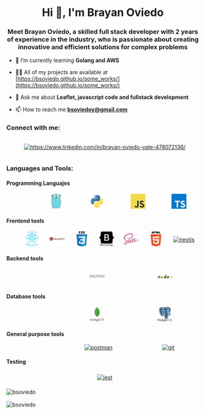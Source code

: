 <h1 align="center">Hi 👋, I'm Brayan Oviedo</h1>
<h3 align="center">Meet Brayan Oviedo, a skilled full stack developer with 2 years of experience in the industry, who is passionate about creating innovative and efficient solutions for complex problems</h3>

- 🌱 I’m currently learning **Golang and AWS**

- 👨‍💻 All of my projects are available at [https://bsoviedo.github.io/some_works/](https://bsoviedo.github.io/some_works/)

- 💬 Ask me about **Leaflet, javascript code and fullstack development**

- 📫 How to reach me **bsoviedoy@gmail.com**

<h3 align="left">Connect with me:</h3>
<div class="tools-container" style="
        display:flex;
        align-items:center;
        justify-content: space-around;
        margin: 2% 0% 0% 2%
    ">
<p align="left">
<a href="https://linkedin.com/in/https://www.linkedin.com/in/brayan-oviedo-yate-478072136/" target="blank"><img align="center" src="https://raw.githubusercontent.com/rahuldkjain/github-profile-readme-generator/master/src/images/icons/Social/linked-in-alt.svg" alt="https://www.linkedin.com/in/brayan-oviedo-yate-478072136/" height="30" width="40" /></a>
</div>
</p>

<h3 align="left">Languages and Tools:</h3>
<h4> Programming Languajes</h4>
<div class="tools-container" style="
        display:flex;
        align-items:center;
        justify-content: space-around;
        margin: 2% 0% 0% 2%
    ">
<br>
<a href="https://golang.org" target="_blank" rel="noreferrer"> <img src="https://raw.githubusercontent.com/devicons/devicon/master/icons/go/go-original.svg" alt="go" width="40" height="40"/> </a>
<a href="https://www.python.org" target="_blank" rel="noreferrer"> <img src="https://raw.githubusercontent.com/devicons/devicon/master/icons/python/python-original.svg" alt="python" width="40" height="40"/> </a>
<a href="https://developer.mozilla.org/en-US/docs/Web/JavaScript" target="_blank" rel="noreferrer"> <img src="https://raw.githubusercontent.com/devicons/devicon/master/icons/javascript/javascript-original.svg" alt="javascript" width="40" height="40"/> </a>
<a href="https://www.typescriptlang.org/" target="_blank" rel="noreferrer"> <img src="https://raw.githubusercontent.com/devicons/devicon/master/icons/typescript/typescript-original.svg" alt="typescript" width="40" height="40"/> </a>

</div>

<h4> Frontend tools</h4>
<div class="tools-container" style="
        display:flex;
        align-items:center;
        justify-content: space-around;
        margin: 2% 0% 0% 2%
    ">
<br>
<a href="https://reactjs.org/" target="_blank" rel="noreferrer"> <img src="https://raw.githubusercontent.com/devicons/devicon/master/icons/react/react-original-wordmark.svg" alt="react" width="40" height="40"/> </a>
<a href="https://angular.io" target="_blank" rel="noreferrer"> <img src="https://raw.githubusercontent.com/devicons/devicon/master/icons/angularjs/angularjs-original-wordmark.svg" alt="angularjs" width="40" height="40"/> </a>  <a href="https://www.w3schools.com/css/" target="_blank" rel="noreferrer"> <img src="https://raw.githubusercontent.com/devicons/devicon/master/icons/css3/css3-original-wordmark.svg" alt="css3" width="40" height="40"/> </a> 
<a href="https://getbootstrap.com" target="_blank" rel="noreferrer"> <img src="https://raw.githubusercontent.com/devicons/devicon/master/icons/bootstrap/bootstrap-plain-wordmark.svg" alt="bootstrap" width="40" height="40"/> </a>
<a href="https://sass-lang.com" target="_blank" rel="noreferrer"> <img src="https://raw.githubusercontent.com/devicons/devicon/master/icons/sass/sass-original.svg" alt="sass" width="40" height="40"/> </a> 
<a href="https://www.w3.org/html/" target="_blank" rel="noreferrer"> <img src="https://raw.githubusercontent.com/devicons/devicon/master/icons/html5/html5-original-wordmark.svg" alt="html5" width="40" height="40"/> </a>
<a href="https://nextjs.org/" target="_blank" rel="noreferrer"> <img src="https://cdn.worldvectorlogo.com/logos/nextjs-2.svg" alt="nextjs" width="40" height="40"/> </a>

</div>
<h4> Backend tools</h4>
<div class="tools-container" style="
        display:flex;
        align-items:center;
        justify-content: space-around;
        margin: 2% 0% 0% 2%
    ">

<br>
<a href="https://expressjs.com" target="_blank" rel="noreferrer"> <img src="https://raw.githubusercontent.com/devicons/devicon/master/icons/express/express-original-wordmark.svg" alt="express" width="40" height="40"/> </a>   
</a>  <a href="https://nodejs.org" target="_blank" rel="noreferrer"> <img src="https://raw.githubusercontent.com/devicons/devicon/master/icons/nodejs/nodejs-original-wordmark.svg" alt="nodejs" width="40" height="40"/> </a> 
</div>
<h4> Database tools</h4>
<div style="
        display:flex;
        align-items:center;
        justify-content: space-around;
        margin: 2% 0% 0% 2%
    ">
<br>
<a href="https://www.mongodb.com/" target="_blank" rel="noreferrer"> <img src="https://raw.githubusercontent.com/devicons/devicon/master/icons/mongodb/mongodb-original-wordmark.svg" alt="mongodb" width="40" height="40"/> 
<a href="https://www.postgresql.org" target="_blank" rel="noreferrer"> <img src="https://raw.githubusercontent.com/devicons/devicon/master/icons/postgresql/postgresql-original-wordmark.svg" alt="postgresql" width="40" height="40"/> </a>    
</div>
<h4> General purpose tools</h4>
<div class="tools-container" style="
        display:flex;
        align-items:center;
        justify-content: space-around;
        margin: 2% 0% 0% 2%
    ">
<br>
 <a href="https://postman.com" target="_blank" rel="noreferrer"> <img src="https://www.vectorlogo.zone/logos/getpostman/getpostman-icon.svg" alt="postman" width="40" height="40"/> </a>
 <a href="https://git-scm.com/" target="_blank" rel="noreferrer"> <img src="https://www.vectorlogo.zone/logos/git-scm/git-scm-icon.svg" alt="git" width="40" height="40"/> </a>   
</div>
<h4> Testing</h4>
<div class="tools-container" style="
        display:flex;
        align-items:center;
        justify-content: space-around;
        margin: 2% 0% 0% 2%
    ">
<br>
 <a href="https://jestjs.io" target="_blank" rel="noreferrer"> <img src="https://www.vectorlogo.zone/logos/jestjsio/jestjsio-icon.svg" alt="jest" width="40" height="40"/> </a>
</p>
</div>


<p><img align="center" src="https://github-readme-stats.vercel.app/api/top-langs?username=bsoviedo&show_icons=true&locale=en&layout=compact" alt="bsoviedo" /></p>

<p><img align="center" src="https://github-readme-streak-stats.herokuapp.com/?user=bsoviedo&" alt="bsoviedo" /></p>

